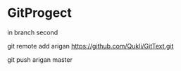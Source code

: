 # GitProgect

in branch second

git remote add arigan https://github.com/Qukli/GitText.git

git push arigan master